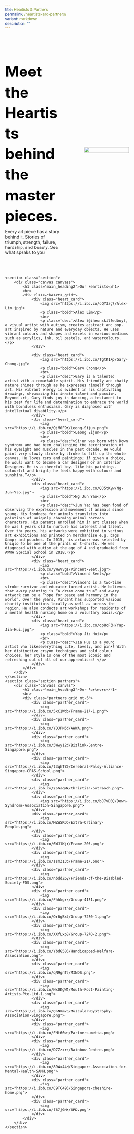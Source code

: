 ```yaml
---
title: Heartists & Partners
permalink: /heartists-and-partners/
variant: markdown
description: ""
---
```

<style>
        @import url('https://fonts.googleapis.com/css2?family=Inter:wght@100..900&display=swap');

        * {
            margin: 0%;
            padding: 0;
            box-sizing: border-box;
            font-family: "Inter", sans-serif;
        }
		.bp-section-pagetitle{
	display: none;
	}

        .hero {
          /* border-top: 1.99px solid rgba(0, 0, 0, 0.7);*/
	margin-top: -20px;
        }

        .hero .canvas {
            display: flex;
            justify-content: space-between;
            align-items: center;
            padding: 40px 0px;
        }

        .hero_left,
        .hero_right {
            width: 45%;
        }

        .hero_right{
            text-align: end;
        }

        .hero_right img{
            width: 90%;
        }

        .hero_left h1 {
            font-size: 3rem;
	font-weight: bold;
	line-height: 1.4;
	color: black !important;
        }

        .hero_left p {
            margin-top: 10px;
        }

        /* HEARTS */
        .hearts_grid {
            display: grid;
            grid-template-columns: repeat(auto-fit, minmax(350px, 1fr));
            gap: 40px;
        }

        .heart_card p:last-child {
            color: rgb(85, 85, 85);
        }
	
	.heart_card p{
	margin: 0% !important;
	}

        .heart_card img {
            width: 100%;
            border-top-left-radius: 25px;
            border-bottom-right-radius: 25px;

        }

        /* Partners */
        .partners_grid {
            display: grid;
            grid-template-columns: repeat(auto-fit, minmax(250px, 1fr));
            gap: 40px;
        }

        .partner_card {
            display: flex;
            justify-content: center;
            align-items: center;
            padding: 20px;
            border-radius: 15px;
            height: 200px;
        }

        .partner_card img {
            width: 100%;
        }


        /* General */
        .canvas {
            width: 100%;
            margin-left: auto;
            margin-right: auto;
        }
	
	.col.is-offset-2, .col.is-offset-2-tablet{
	width: 100%;
	margin-left: 0%;
	}

        .relative {
            position: relative;
        }

        .text-end {
            text-align: end;
        }

        .text-center {
            text-align: center;
        }

        .main_heading {
            font-size: 3rem;
            line-height: 1.4;
	font-weight: bold;
        }

        .main_heading2 {
            font-size: 3rem;
	font-weight: bold;
	color: black !important;
        }

        .section {
            padding: 50px 0px;
        }
	
	.text-center{
	text-align: center;
	}

        .button {
            background: transparent;
            border: 1.99px solid rgba(0, 0, 0, 1);
            border-radius: 20px;
            padding: 12.5px 30px;
            width: 45%;
            transition: 0.2s all ease;
            cursor: pointer;
        }

        .button:hover {
            background: black;
            color: white;
        }

        .flex {
            display: flex;
        }

        .justify-between {
            justify-content: space-between;
        }

        .bold {
            font-weight: bold;
        }

        .mt-5 {
            margin-top: 20px;
        }


        .bg_gray {
            background-color: rgba(244, 244, 244, 1);
        }

        .text-gray {
            color: rgb(78, 78, 78);
        }


        .flex-wrap{
            flex-wrap: wrap;
        }

     /* FAQS */
    .FAQS .canvas {
    display: flex;
    justify-content: space-between;
    flex-wrap: wrap;
    }
    
  .faq-container {
    max-width: 800px;
    margin: 0 auto;
  }
	
		.faqs_left,
	.faqs_right {
	max-width: 500px;
	}

  .faq {
    border-bottom: 1px solid #ccc;
    margin-bottom: 10px;
  }

  .faq-input {
    display: none;
  }
  
  .FAQS h1{
    font-size: 1.5rem !important;
	color: black !important;
  }

  .faq-question {
    border-top-right-radius: 10px;
    display: block;
    padding: 15px 10px;
    border-top-left-radius: 10px;
    font-weight: bold;
    cursor: pointer;
    background: #f1f1f1;
    margin: 0;
  }
	
	.navbar .bp-container{
		width: 1280px !important;
	max-width: 1280px !important;
	}

  .faq-answer {
    max-height: 0;
    overflow: hidden;
    transition: max-height 0.3s ease-out;
    background: #fff;
    padding: 0 15px;
  }

  .faq-input:checked + .faq-question + .faq-answer {
    max-height: 200px;
    padding: 15px 15px;
  }

  .faq-input:checked + .faq-question {
    background: #e0e0e0;
  }

  .faq-question::after {
    content: '▼';
    float: right;
    transition: transform 0.3s ease-out;
  }

  .faq-input:checked + .faq-question::after {
    transform: rotate(180deg);
  }


        /* youtube_section */
        .youtube_section {
            border-top: 2px solid gainsboro;
            border-bottom: 1.99px solid black;
            min-height: 100vh;
        }
	
		@media (max-width: 1280px){
	.navbar .bp-container{
	width: 100% !important;
	max-width: 100% !important;
	}
	}

        @media (max-width: 800px) {
	.canvass {
	width: 90% !important;
	margin-left: auto;
	margin-right: auto;
	}
         .faqs_left,
        .faqs_right {
            width: 100%;
            max-width: 100%;
            text-align: center;
        }

        .faqs_left img {
            width: 100%;
        }


            .hero .canvas {
                flex-direction: column-reverse;
            }

            .hero_left {
                margin-top: 30px;
                width: 100%;
            }

            .hero_right {
                width: 100%;
            }

            .hero_right img {
                width: 100%;
            }

            .youtubeVid{
                width: 100% !important;
            }
        }
	
	.bp-section{
	padding: 0px !important;
	}
    </style>
	
<section>
    <section class="hero">
        <div class="canvas canvass relative">
            <div class="hero_left">
                <h1>Meet the Heartists behind the masterpieces.</h1>
                <p>Every art piece has a story behind it. Stories of triumph, strength, failure, hardship, and beauty. See what speaks to you. </p>
            </div>
            <div class="hero_right">
                <img src="https://i.ibb.co/gzGc84Z/Partners-1.png">
            </div>
        </div>
    </section>

    <section class="section">
        <div class="canvas canvass">
            <h1 class="main_heading2">Our Heartists</h1>
            <br>
            <div class="hearts_grid">
                <div class="heart_card">
                    <img src="https://i.ibb.co/cQY3zg7/Alex-Lim.jpg">
                    <p class="bold">Alex Lim</p>
                    <br>
                    <p class="desc">Alex (@theunskilledboy), a visual artist with autism, creates abstract and pop-art inspired by nature and everyday objects. He uses vibrant colours and shapes and excels in various mediums such as acrylics, ink, oil pastels, and watercolours.</p>
                </div>

                <div class="heart_card">
                    <img src="https://i.ibb.co/TgtK1Xp/Gary-Chong.jpg">
                    <p class="bold">Gary Chong</p>
                    <br>
                    <p class="desc">Gary is a talented artist with a remarkable spirit. His friendly and chatty nature shines through as he expresses himself through art. His vibrant energy is evident in his captivating drawings, showcasing his innate talent and passion. Beyond art, Gary finds joy in dancing, a testament to his zest for life and determination to embrace the world with boundless enthusiasm. Gary is diagnosed with intellectual disability.</p>
                </div>
                <div class="heart_card">
                    <img src="https://i.ibb.co/QjM0F9X/Leong-Sijun.png">
                    <p class="bold">Leong Sijun</p>
                    <br>
                    <p class="desc">Sijun was born with Down Syndrome and had been challenging the deterioration of his eyesight and muscles in the past decade. He would paint very slowly stroke by stroke to fill up the whole canvas. He loves cars and paintings; if given a choice, he would want to become a car designer or an Interior Designer. He is a cheerful boy, like his paintings, colourful and bright; he feels happy with colours and sunshine.”</p>
                </div>
                <div class="heart_card">
                    <img src="https://i.ibb.co/QJ5tKyw/Ng-Jun-Yao.jpg">
                    <p class="bold">Ng Jun Yao</p>
                    <br>
                    <p class="desc">Jun Yao has been fond of observing the expression and movement of animals since young. His fondness for animals translates into paintings of uniquely charming animal cartoon characters. His parents enrolled him in art classes when he was 8 years old to nurture his interest and talent. Over the years, his artworks were exhibited in various art exhibitions and printed on merchandise e.g. bags &amp; and pouches. In 2015, his artwork was selected by Uniqlo to be one of the prints on t-shirts. He was diagnosed with autism at the age of 4 and graduated from AWWA Special School in 2018.</p>
                </div>
                <div class="heart_card">
                    <img src="https://i.ibb.co/yWwVvgs/Vincent-Seet.jpg">
                    <p class="bold">Vincent Seet</p>
                    <br>
                    <p class="desc">Vincent is a two-time stroke survivor and educator turned artist. He believes that every painting is “a dream come true” and every artwork can be a “hope for peace and harmony in the world”. Over the years, Vincent has supported various charity institutions locally as well as across the region. He also conducts art workshops for residents of a mental health nursing home on a voluntary basis.</p>
                </div>
                <div class="heart_card">
                    <img src="https://i.ibb.co/qp8cF5H/Yap-Jia-Hui.jpg">
                    <p class="bold">Yap Jia Hui</p>
                    <br>
                    <p class="desc">Jia Hui is a young artist who likeseverything cute, lovely, and pink! With her distinctive crayon techniques and bold colour choices, her style is one of the most iconic and refreshing out of all of our apprentices! </p>
                </div>
            </div>
        </div>
    </section>    
    <section class="section partners">
        <div class="canvass canvas">
            <h1 class="main_heading2">Our Partners</h1>
            <br>
            <div class="partners_grid mt-5">
                <div class="partner_card">
                    <img src="https://i.ibb.co/5xC1Wdb/Frame-217-1.png">
                </div>
                <div class="partner_card">
                    <img src="https://i.ibb.co/YDJPN5d/AWWA.png">
                </div>
                <div class="partner_card">
                    <img src="https://i.ibb.co/5Wwy12d/Bizlink-Centre-Singapore.png">
                </div>
                <div class="partner_card">
                    <img src="https://i.ibb.co/t3qhTZ9/Cerebral-Palsy-Alliance-Singapore-CPAS-School.png">
                </div>
                <div class="partner_card">
                    <img src="https://i.ibb.co/25GsqMX/Christian-outreach.png">
                </div>
                <div class="partner_card">
                    <img src="https://i.ibb.co/bJ7vD0Q/Down-Syndrome-Association-Singapore.png">
                </div>
                <div class="partner_card">
                    <img src="https://i.ibb.co/MZWSKDp/Extra-Ordinary-People.png">
                </div>
                <div class="partner_card">
                    <img src="https://i.ibb.co/6WJ1KjY/Frame-206.png">
                </div>
                <div class="partner_card">
                    <img src="https://i.ibb.co/ssmZ13q/Frame-217.png">
                </div>
                <div class="partner_card">
                    <img src="https://i.ibb.co/nbddZ6y/Friends-of-the-Disabled-Society-FDS.png">
                </div>
                <div class="partner_card">
                    <img src="https://i.ibb.co/Fhhkgrk/Group-4171.png">
                </div>
                <div class="partner_card">
                    <img src="https://i.ibb.co/Qr6gBxt/Group-7270-1.png">
                </div>
                <div class="partner_card">
                    <img src="https://i.ibb.co/XXfLxp8/Group-7270-2.png">
                </div>
                <div class="partner_card">
                    <img src="https://i.ibb.co/YbdG585/Handicapped-Welfare-Association.png">
                </div>
                <div class="partner_card">
                    <img src="https://i.ibb.co/qN9gnTs/MINDS.png">
                </div>
                <div class="partner_card">
                    <img src="https://i.ibb.co/Nx0KgW4/Mouth-Foot-Painting-Artists-Pte-Ltd-1.png">
                </div>
                <div class="partner_card">
                    <img src="https://i.ibb.co/QnNXmv3/Muscular-Dystrophy-Association-Singapore.png">
                </div>
                <div class="partner_card">
                    <img src="https://i.ibb.co/FHt66wn/Partners-metta.png">
                </div>
                <div class="partner_card">
                    <img src="https://i.ibb.co/D7Zzxrz/Rainbow-Centre.png">
                </div>
                <div class="partner_card">
                    <img src="https://i.ibb.co/89Wx44M/Singapore-Association-for-Mental-Health-SAMH.png">
                </div>
                <div class="partner_card">
                    <img src="https://i.ibb.co/C9TC495/Singapore-cheshire-home.png">
                </div>
                <div class="partner_card">
                    <img src="https://i.ibb.co/fS7jGNx/SPD.png">
                </div>
            </div>
        </div>
    </section>
</section>